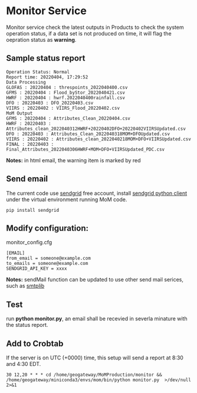 # Monitor Service
Monitor service check the latest outputs in Products to check the system operation status, if a data set is not produced on time, it will flag the oepration status as **warning**.  

## Sample status report
```
Operation Status: Normal
Report time: 20220404, 17:29:52
Data Processing
GLOFAS : 20220404 : threspoints_2022040400.csv
GFMS : 20220404 : Flood_byStor_2022040421.csv
HWRF : 20220404 : hwrf.2022040400rainfall.csv
DFO : 20220403 : DFO_20220403.csv
VIIRS : 20220402 : VIIRS_Flood_20220402.csv
MoM Output
GFMS : 20220404 : Attributes_Clean_20220404.csv
HWRF : 20220403 : Attributes_clean_2022040312HWRF+20220402DFO+20220402VIIRSUpdated.csv
DFO : 20220403 : Attributes_Clean_2022040318MOM+DFOUpdated.csv
VIIRS : 20220402 : Attributes_clean_2022040218MOM+DFO+VIIRSUpdated.csv
FINAL : 20220403 : Final_Attributes_2022040306HWRF+MOM+DFO+VIIRSUpdated_PDC.csv
```
**Notes:** in html email, the warning item is marked by red

## Send email
The current code use [sendgrid](https://sendgrid.com/) free account, install [sendgrid python client](https://github.com/sendgrid/sendgrid-python/) under the virtual environment running MoM code. 
```
pip install sendgrid
```
## Modify configuration:
monitor_config.cfg
```
[EMAIL]
from_email = someone@example.com
to_emails = someone@example.com
SENDGRID_API_KEY = xxxx
```
**Notes:** sendMail function can be updated to use other send mail serices, such as [smtplib](https://docs.python.org/3.9/library/smtplib.html)

## Test
run **python monitor.py**, an email shall be recevied in severla minature with the status report.

## Add to Crobtab
If the server is on UTC (+0000) time, this setup will send a report at 8:30 and 4:30 EDT.
```
30 12,20 * * * cd /home/geogateway/MoMProduction/monitor && /home/geogateway/miniconda3/envs/mom/bin/python monitor.py  >/dev/null 2>&1
```
